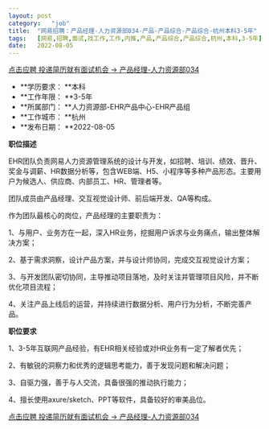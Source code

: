 ```yaml
---
layout:	post
category:	"job"
title:	"网易招聘：产品经理-人力资源部034-产品-产品综合-产品综合-杭州本科3-5年"
tags:	[网易,招聘,面试,找工作,工作,内推,产品,产品综合,产品综合,杭州,本科,3-5年]
date:	2022-08-05
---
```


[点击应聘 投递简历就有面试机会 ->  产品经理-人力资源部034](http://mobile.bole.netease.com/bole/boleDetail?id=41029&employeeId=346f03c3cda5f04c&key=all)



- **学历要求： **本科
- **工作年限： **3-5年
- **所属部门： **人力资源部-EHR产品中心-EHR产品组
- **工作城市： **杭州
- **发布日期： **2022-08-05



**职位描述**

EHR团队负责网易人力资源管理系统的设计与开发，如招聘、培训、绩效、晋升、奖金与调薪、HR数据分析等，包含WEB端、H5、小程序等多种产品形态。主要用户为候选人、供应商、内部员工、HR、管理者等。

团队成员由产品经理、交互视觉设计师、前后端开发、QA等构成。

作为团队最核心的岗位，产品经理的主要职责为：

1、与用户、业务方在一起，深入HR业务，挖掘用户诉求与业务痛点，输出整体解决方案；

2、基于需求洞察，设计产品方案，并与设计师协同，完成交互视觉设计方案；

3、与开发团队密切协同，主导推动项目落地，及时关注并管理项目风险，并不断优化项目流程；

4、关注产品上线后的运营，并持续进行数据分析、用户行为分析，不断完善产品。



**职位要求**

1、3-5年互联网产品经验，有EHR相关经验或对HR业务有一定了解者优先；

2、有敏锐的洞察力和优秀的逻辑思考能力，善于发现问题和解决问题；

3、自驱力强，善于与人交流，具备很强的推动执行能力；

4、擅长使用axure/sketch、PPT等软件，具备较好的审美品位。



[点击应聘 投递简历就有面试机会 ->  产品经理-人力资源部034](http://mobile.bole.netease.com/bole/boleDetail?id=41029&employeeId=346f03c3cda5f04c&key=all)